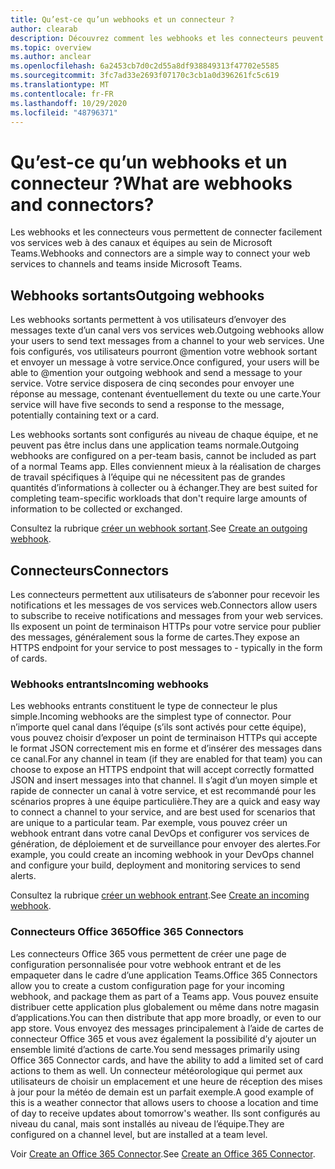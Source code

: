 ```yaml
---
title: Qu’est-ce qu’un webhooks et un connecteur ?
author: clearab
description: Découvrez comment les webhooks et les connecteurs peuvent connecter vos services Web au client Teams.
ms.topic: overview
ms.author: anclear
ms.openlocfilehash: 6a2453cb7d0c2d55a8df938849313f47702e5585
ms.sourcegitcommit: 3fc7ad33e2693f07170c3cb1a0d396261fc5c619
ms.translationtype: MT
ms.contentlocale: fr-FR
ms.lasthandoff: 10/29/2020
ms.locfileid: "48796371"
---
```

# <a name="what-are-webhooks-and-connectors"></a><span data-ttu-id="460d4-103">Qu’est-ce qu’un webhooks et un connecteur ?</span><span class="sxs-lookup"><span data-stu-id="460d4-103">What are webhooks and connectors?</span></span>

<span data-ttu-id="460d4-104">Les webhooks et les connecteurs vous permettent de connecter facilement vos services web à des canaux et équipes au sein de Microsoft Teams.</span><span class="sxs-lookup"><span data-stu-id="460d4-104">Webhooks and connectors are a simple way to connect your web services to channels and teams inside Microsoft Teams.</span></span> 

## <a name="outgoing-webhooks"></a><span data-ttu-id="460d4-105">Webhooks sortants</span><span class="sxs-lookup"><span data-stu-id="460d4-105">Outgoing webhooks</span></span>

<span data-ttu-id="460d4-106">Les webhooks sortants permettent à vos utilisateurs d’envoyer des messages texte d’un canal vers vos services web.</span><span class="sxs-lookup"><span data-stu-id="460d4-106">Outgoing webhooks allow your users to send text messages from a channel to your web services.</span></span> <span data-ttu-id="460d4-107">Une fois configurés, vos utilisateurs pourront @mention votre webhook sortant et envoyer un message à votre service.</span><span class="sxs-lookup"><span data-stu-id="460d4-107">Once configured, your users will be able to @mention your outgoing webhook and send a message to your service.</span></span> <span data-ttu-id="460d4-108">Votre service disposera de cinq secondes pour envoyer une réponse au message, contenant éventuellement du texte ou une carte.</span><span class="sxs-lookup"><span data-stu-id="460d4-108">Your service will have five seconds to send a response to the message, potentially containing text or a card.</span></span>

<span data-ttu-id="460d4-109">Les webhooks sortants sont configurés au niveau de chaque équipe, et ne peuvent pas être inclus dans une application teams normale.</span><span class="sxs-lookup"><span data-stu-id="460d4-109">Outgoing webhooks are configured on a per-team basis, cannot be included as part of a normal Teams app.</span></span> <span data-ttu-id="460d4-110">Elles conviennent mieux à la réalisation de charges de travail spécifiques à l’équipe qui ne nécessitent pas de grandes quantités d’informations à collecter ou à échanger.</span><span class="sxs-lookup"><span data-stu-id="460d4-110">They are best suited for completing team-specific workloads that don't require large amounts of information to be collected or exchanged.</span></span>

<span data-ttu-id="460d4-111">Consultez la rubrique [créer un webhook sortant](~/webhooks-and-connectors/how-to/add-outgoing-webhook.md).</span><span class="sxs-lookup"><span data-stu-id="460d4-111">See [Create an outgoing webhook](~/webhooks-and-connectors/how-to/add-outgoing-webhook.md).</span></span>

## <a name="connectors"></a><span data-ttu-id="460d4-112">Connecteurs</span><span class="sxs-lookup"><span data-stu-id="460d4-112">Connectors</span></span>

<span data-ttu-id="460d4-113">Les connecteurs permettent aux utilisateurs de s’abonner pour recevoir les notifications et les messages de vos services web.</span><span class="sxs-lookup"><span data-stu-id="460d4-113">Connectors allow users to subscribe to receive notifications and messages from your web services.</span></span> <span data-ttu-id="460d4-114">Ils exposent un point de terminaison HTTPs pour votre service pour publier des messages, généralement sous la forme de cartes.</span><span class="sxs-lookup"><span data-stu-id="460d4-114">They expose an HTTPS endpoint for your service to post messages to - typically in the form of cards.</span></span>

### <a name="incoming-webhooks"></a><span data-ttu-id="460d4-115">Webhooks entrants</span><span class="sxs-lookup"><span data-stu-id="460d4-115">Incoming webhooks</span></span>

<span data-ttu-id="460d4-116">Les webhooks entrants constituent le type de connecteur le plus simple.</span><span class="sxs-lookup"><span data-stu-id="460d4-116">Incoming webhooks are the simplest type of connector.</span></span> <span data-ttu-id="460d4-117">Pour n’importe quel canal dans l’équipe (s’ils sont activés pour cette équipe), vous pouvez choisir d’exposer un point de terminaison HTTPs qui accepte le format JSON correctement mis en forme et d’insérer des messages dans ce canal.</span><span class="sxs-lookup"><span data-stu-id="460d4-117">For any channel in team (if they are enabled for that team) you can choose to expose an HTTPS endpoint that will accept correctly formatted JSON and insert messages into that channel.</span></span> <span data-ttu-id="460d4-118">Il s’agit d’un moyen simple et rapide de connecter un canal à votre service, et est recommandé pour les scénarios propres à une équipe particulière.</span><span class="sxs-lookup"><span data-stu-id="460d4-118">They are a quick and easy way to connect a channel to your service, and are best used for scenarios that are unique to a particular team.</span></span> <span data-ttu-id="460d4-119">Par exemple, vous pouvez créer un webhook entrant dans votre canal DevOps et configurer vos services de génération, de déploiement et de surveillance pour envoyer des alertes.</span><span class="sxs-lookup"><span data-stu-id="460d4-119">For example, you could create an incoming webhook in your DevOps channel and configure your build, deployment and monitoring services to send alerts.</span></span>

<span data-ttu-id="460d4-120">Consultez la rubrique [créer un webhook entrant](~/webhooks-and-connectors/how-to/add-incoming-webhook.md).</span><span class="sxs-lookup"><span data-stu-id="460d4-120">See [Create an incoming webhook](~/webhooks-and-connectors/how-to/add-incoming-webhook.md).</span></span>

### <a name="office-365-connectors"></a><span data-ttu-id="460d4-121">Connecteurs Office 365</span><span class="sxs-lookup"><span data-stu-id="460d4-121">Office 365 Connectors</span></span>

<span data-ttu-id="460d4-122">Les connecteurs Office 365 vous permettent de créer une page de configuration personnalisée pour votre webhook entrant et de les empaqueter dans le cadre d’une application Teams.</span><span class="sxs-lookup"><span data-stu-id="460d4-122">Office 365 Connectors allow you to create a custom configuration page for your incoming webhook, and package them as part of a Teams app.</span></span> <span data-ttu-id="460d4-123">Vous pouvez ensuite distribuer cette application plus globalement ou même dans notre magasin d’applications.</span><span class="sxs-lookup"><span data-stu-id="460d4-123">You can then distribute that app more broadly, or even to our app store.</span></span> <span data-ttu-id="460d4-124">Vous envoyez des messages principalement à l’aide de cartes de connecteur Office 365 et vous avez également la possibilité d’y ajouter un ensemble limité d’actions de carte.</span><span class="sxs-lookup"><span data-stu-id="460d4-124">You send messages primarily using Office 365 Connector cards, and have the ability to add a limited set of card actions to them as well.</span></span> <span data-ttu-id="460d4-125">Un connecteur météorologique qui permet aux utilisateurs de choisir un emplacement et une heure de réception des mises à jour pour la météo de demain est un parfait exemple.</span><span class="sxs-lookup"><span data-stu-id="460d4-125">A good example of this is a weather connector that allows users to choose a location and time of day to receive updates about tomorrow's weather.</span></span> <span data-ttu-id="460d4-126">Ils sont configurés au niveau du canal, mais sont installés au niveau de l’équipe.</span><span class="sxs-lookup"><span data-stu-id="460d4-126">They are configured on a channel level, but are installed at a team level.</span></span>

<span data-ttu-id="460d4-127">Voir [Create an Office 365 Connector](~/webhooks-and-connectors/how-to/connectors-creating.md).</span><span class="sxs-lookup"><span data-stu-id="460d4-127">See [Create an Office 365 Connector](~/webhooks-and-connectors/how-to/connectors-creating.md).</span></span>
